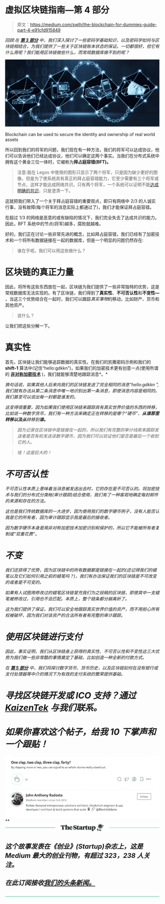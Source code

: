 # 虚拟区块链指南—第 4 部分

> 原文：<https://medium.com/swlh/the-blockchain-for-dummies-guide-part-4-e91cfd915849>

*回顾:在* [***第 3 部分***](/@jradosta/the-blockchain-for-dummies-guide-part-3-e5aba942041) *中，我们深入探讨了一些密码学基础知识，以及密码学如何与区块链相结合，为我们提供了一些关于区块链账本状态的保证。一切都很好，但它有什么用呢？我们能用区块链做些什么，而常规数据库做不到的呢？*

![](img/2a8ae76d5ee85b323ecf53e4f2b15886.png)

Blockchain can be used to secure the identity and ownership of real world assets

所以回到我们的将军的问题，我们现在有一种方法，我们的将军可以达成协议，他们可以告诉他们已经达成协议，他们可以确定这两个事实。当我们在分布式系统中拥有这个黄金三位一体时，它被称为**拜占庭容错(BFT)。**

> 注意:我在 Legos 中使用的图形只显示了两个将军，只是因为缺少更好的图像，但是为了使系统具有真正的拜占庭容错能力，它至少需要有三个将军或节点，这样才能达成网络共识。只有两个将军，一个系统可以证明不能[达成明确的共识](https://en.wikipedia.org/wiki/Two_Generals%27_Problem#Proof)，只是澄清一下。

这就把我们带入了一个关于拜占庭容错的重要观点，即只有网络中 2/3 的人诚实行事，没有故障(每个将军的消息实际上都通过了)，我们才能保证拜占庭容错。

在超过 1/3 的网络是恶意的或有缺陷的情况下，我们完全失去了达成共识的能力。因此，BFT 系统中的节点(将军)越多，腐败就越难。

好的，我们正在讨论一些非常先进的概念，比如拜占庭容错，我们已经有了加密技术和一个将所有数据链接在一起的数据库，但是一个明显的问题仍然存在:

> 谁在乎呢。我们可以用这些做什么？

# 区块链的真正力量

因此，将所有这些东西放在一起，区块链为我们提供了一些非常独特的优势，这是常规数据库无法实现的。有了区块链，我们得到了**真实性**、**不可否认性**和**不变性—** ，当这三个优势结合在一起时，我们可以跟踪*真实事物*的移动，比如财产、货币和其他资产。

> 说什么？

让我们把这些分解一下。

# 真实性

首先，区块链让我们能够追踪数据的真实性。在我们的凯撒密码示例和我们的 **shift-1** 算法中(记住“hello:gdkkn”)，如果我们的加密技术更有创意一点(使用所谓的 [**非对称加密技术**](https://www.igvita.com/2014/05/05/minimum-viable-block-chain/#pki) )，我们就能够清楚地跟踪消息*。*

*换句话说，如果其他人后来向我们的区块链发送了完全相同的消息“hello:gdkkn ”,我们就有办法从第二条消息中唯一地识别出第一条消息，即使消息内容是相同的。我们甚至可以说出每一封都是谁发的。*

*这变得很重要，因为如果我们使用区块链来跟踪具有真实世界价值的东西的转移，比如说一种数字货币，我们有一种方法来确定正在转移的是哪个“硬币”、**从谁那里转移以及从**转移到**谁。***

> *因为记录在区块链中是链接在一起的，所以我们有完整的审计线索来跟踪发送者是否有权发送该数字硬币，因为我们可以验证他们是否是最后一个收到它的人。*

> *哇！这是巨大的！*

# *不可否认性*

*不可否认性本质上意味着当消息被发送出去时，它的存在是不可否认的。将加密技术与我们的分布式分类帐(审计跟踪)结合使用，我们有了一种客观地确定每封邮件的来源和存在的方法。*

*这也是我们传统数据库的一大进步，因为使用我们的数字硬币例子，没有人能否认我是它的所有者，因为审计跟踪显示我是最后的接收者。*

*因为数字硬币本身是用非对称加密技术加密识别和保护的，所以它不能被所有者复制或“双重花费”。*

# *不变*

*我们还获得了优势，因为区块链中的所有数据都是链接在一起的(还记得我们的蜡笔以及它们如何引用之前的蜡笔吗？)，我们有办法保证我们的区块链是不可改变的或者是不可变的。*

*如果有人试图用修改过的蜡笔区块链冒充我们为之投稿的区块链，即使其中一支蜡笔被修改过，引用也不会匹配。本质上，整个链条都分崩离析了。*

*这为我们提供了保证，我们可以安全地跟踪真实世界价值的资产，而不用担心所有权被破坏，因为我们对该资产的合法所有者有完整的审计跟踪。*

# *使用区块链进行支付*

*因此，事实证明，我们从区块链身上获得的真实性、不可否认性和不变性这三大优势为我们做一些非常酷的事情奠定了基础，比如创造一种全新的付款方式。*

**在* [***第 5 部分***](/@jradosta/the-blockchain-for-dummies-guide-part-5-4250b5ab5267) *中，我们将探讨数字货币、货币历史，以及区块链如何在没有银行或支付处理器等中介的情况下为有效的支付系统的繁荣提供基础。**

# *寻找区块链开发或 ICO 支持？通过 [KaizenTek](http://www.kaizentek.io) 与我们联系。*

# *如果你喜欢这个帖子，给我 10 下掌声和一个跟贴！*

*![](img/dcfc5c153306f679a626b48f2f9991d1.png)**[![](img/308a8d84fb9b2fab43d66c117fcc4bb4.png)](https://medium.com/swlh)*

## *这个故事发表在《创业》(Startup)杂志上，这是 Medium 最大的创业刊物，有超过 323，238 人关注。*

## *在此订阅接收[我们的头条新闻。](http://growthsupply.com/the-startup-newsletter/)*

*[![](img/b0164736ea17a63403e660de5dedf91a.png)](https://medium.com/swlh)*